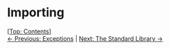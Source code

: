 # Importing #

\[[Top: Contents](index.md)\]  
[← Previous: Exceptions](exceptions.md) | [Next: The Standard Library →](the-standard-library.md)
